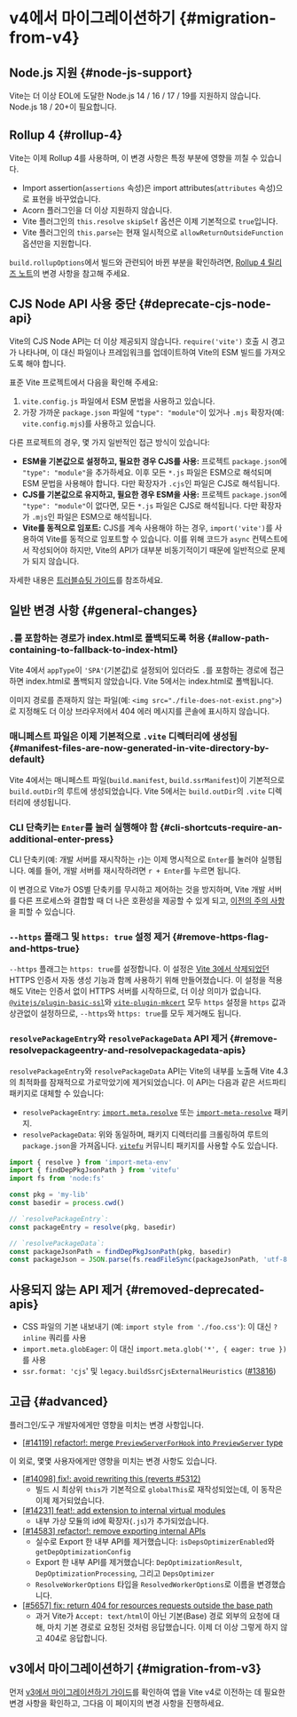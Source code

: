 # v4에서 마이그레이션하기 {#migration-from-v4}

## Node.js 지원 {#node-js-support}

Vite는 더 이상 EOL에 도달한 Node.js 14 / 16 / 17 / 19를 지원하지 않습니다. Node.js 18 / 20+이 필요합니다.

## Rollup 4 {#rollup-4}

Vite는 이제 Rollup 4를 사용하며, 이 변경 사항은 특정 부분에 영향을 끼칠 수 있습니다.    

- Import assertion(`assertions` 속성)은 import attributes(`attributes` 속성)으로 표현을 바꾸었습니다.
- Acorn 플러그인을 더 이상 지원하지 않습니다.
- Vite 플러그인의 `this.resolve` `skipSelf` 옵션은 이제 기본적으로 `true`입니다.
- Vite 플러그인의 `this.parse`는 현재 일시적으로 `allowReturnOutsideFunction` 옵션만을 지원합니다.  

`build.rollupOptions`에서 빌드와 관련되어 바뀐 부분을 확인하려면, [Rollup 4 릴리즈 노트](https://github.com/rollup/rollup/releases/tag/v4.0.0)의 변경 사항을 참고해 주세요.

## CJS Node API 사용 중단 {#deprecate-cjs-node-api}

Vite의 CJS Node API는 더 이상 제공되지 않습니다. `require('vite')` 호출 시 경고가 나타나며, 이 대신 파일이나 프레임워크를 업데이트하여 Vite의 ESM 빌드를 가져오도록 해야 합니다.

표준 Vite 프로젝트에서 다음을 확인해 주세요:

1. `vite.config.js` 파일에서 ESM 문법을 사용하고 있습니다.
2. 가장 가까운 `package.json` 파일에 `"type": "module"`이 있거나 `.mjs` 확장자(예: `vite.config.mjs`)를 사용하고 있습니다.

다른 프로젝트의 경우, 몇 가지 일반적인 접근 방식이 있습니다:

- **ESM을 기본값으로 설정하고, 필요한 경우 CJS를 사용:** 프로젝트 `package.json`에 `"type": "module"`을 추가하세요. 이후 모든 `*.js` 파일은 ESM으로 해석되며 ESM 문법을 사용해야 합니다. 다만 확장자가 `.cjs`인 파일은 CJS로 해석됩니다.
- **CJS를 기본값으로 유지하고, 필요한 경우 ESM을 사용:** 프로젝트 `package.json`에 `"type": "module"`이 없다면, 모든 `*.js` 파일은 CJS로 해석됩니다. 다만 확장자가 `.mjs`인 파일은 ESM으로 해석됩니다.
- **Vite를 동적으로 임포트:** CJS를 계속 사용해야 하는 경우, `import('vite')`를 사용하여 Vite를 동적으로 임포트할 수 있습니다. 이를 위해 코드가 `async` 컨텍스트에서 작성되어야 하지만, Vite의 API가 대부분 비동기적이기 때문에 일반적으로 문제가 되지 않습니다.

자세한 내용은 [트러블슈팅 가이드](/guide/troubleshooting.html#vite-cjs-node-api-deprecated)를 참조하세요.

## 일반 변경 사항 {#general-changes}

### `.`를 포함하는 경로가 index.html로 폴백되도록 허용 {#allow-path-containing-to-fallback-to-index-html}

Vite 4에서 `appType`이 `'SPA'`(기본값)로 설정되어 있더라도 `.`를 포함하는 경로에 접근하면 index.html로 폴백되지 않았습니다.
Vite 5에서는 index.html로 폴백됩니다.

이미지 경로를 존재하지 않는 파일(예: `<img src="./file-does-not-exist.png">`)로 지정해도 더 이상 브라우저에서 404 에러 메시지를 콘솔에 표시하지 않습니다.

### 매니페스트 파일은 이제 기본적으로 `.vite` 디렉터리에 생성됨 {#manifest-files-are-now-generated-in-vite-directory-by-default}

Vite 4에서는 매니페스트 파일(`build.manifest`, `build.ssrManifest`)이 기본적으로 `build.outDir`의 루트에 생성되었습니다. Vite 5에서는 `build.outDir`의 `.vite` 디렉터리에 생성됩니다.

### CLI 단축키는 `Enter`를 눌러 실행해야 함 {#cli-shortcuts-require-an-additional-enter-press}

CLI 단축키(예: 개발 서버를 재시작하는 `r`)는 이제 명시적으로 `Enter`를 눌러야 실행됩니다. 예를 들어, 개발 서버를 재시작하려면 `r + Enter`를 누르면 됩니다.

이 변경으로 Vite가 OS별 단축키를 무시하고 제어하는 것을 방지하며, Vite 개발 서버를 다른 프로세스와 결합할 때 더 나은 호환성을 제공할 수 있게 되고, [이전의 주의 사항](https://github.com/vitejs/vite/pull/14342)을 피할 수 있습니다.

### `--https` 플래그 및 `https: true` 설정 제거 {#remove-https-flag-and-https-true}

`--https` 플래그는 `https: true`를 설정합니다. 이 설정은 [Vite 3에서 삭제되었던](https://v3.vitejs.dev/guide/migration.html#automatic-https-certificate-generation) HTTPS 인증서 자동 생성 기능과 함께 사용하기 위해 만들어졌습니다. 이 설정을 적용해도 Vite는 인증서 없이 HTTPS 서버를 시작하므로, 더 이상 의미가 없습니다.
[`@vitejs/plugin-basic-ssl`](https://github.com/vitejs/vite-plugin-basic-ssl)와 [`vite-plugin-mkcert`](https://github.com/liuweiGL/vite-plugin-mkcert) 모두 `https` 설정을 `https` 값과 상관없이 설정하므로, `--https`와 `https: true`를 모두 제거해도 됩니다.

### `resolvePackageEntry`와 `resolvePackageData` API 제거 {#remove-resolvepackageentry-and-resolvepackagedata-apis}

`resolvePackageEntry`와 `resolvePackageData` API는 Vite의 내부를 노출해 Vite 4.3의 최적화를 잠재적으로 가로막았기에 제거되었습니다. 이 API는 다음과 같은 서드파티 패키지로 대체할 수 있습니다:

- `resolvePackageEntry`: [`import.meta.resolve`](https://developer.mozilla.org/en-US/docs/Web/JavaScript/Reference/Operators/import.meta/resolve) 또는 [`import-meta-resolve`](https://github.com/wooorm/import-meta-resolve) 패키지.
- `resolvePackageData`: 위와 동일하며, 패키지 디렉터리를 크롤링하여 루트의 `package.json`을 가져옵니다. [`vitefu`](https://github.com/svitejs/vitefu) 커뮤니티 패키지를 사용할 수도 있습니다.

```js
import { resolve } from 'import-meta-env'
import { findDepPkgJsonPath } from 'vitefu'
import fs from 'node:fs'

const pkg = 'my-lib'
const basedir = process.cwd()

// `resolvePackageEntry`:
const packageEntry = resolve(pkg, basedir)

// `resolvePackageData`:
const packageJsonPath = findDepPkgJsonPath(pkg, basedir)
const packageJson = JSON.parse(fs.readFileSync(packageJsonPath, 'utf-8'))
```

## 사용되지 않는 API 제거 {#removed-deprecated-apis}

- CSS 파일의 기본 내보내기 (예: `import style from './foo.css'`): 이 대신 `?inline` 쿼리를 사용
- `import.meta.globEager`: 이 대신 `import.meta.glob('*', { eager: true })`를 사용
- `ssr.format: 'cjs`' 및 `legacy.buildSsrCjsExternalHeuristics` ([#13816](https://github.com/vitejs/vite/discussions/13816))

## 고급 {#advanced}

플러그인/도구 개발자에게만 영향을 미치는 변경 사항입니다.

- [[#14119] refactor!: merge `PreviewServerForHook` into `PreviewServer` type](https://github.com/vitejs/vite/pull/14119)

이 외로, 몇몇 사용자에게만 영향을 미치는 변경 사항도 있습니다.

- [[#14098] fix!: avoid rewriting this (reverts #5312)](https://github.com/vitejs/vite/pull/14098)
  - 빌드 시 최상위 `this`가 기본적으로 `globalThis`로 재작성되었는데, 이 동작은 이제 제거되었습니다.
- [[#14231] feat!: add extension to internal virtual modules](https://github.com/vitejs/vite/pull/14231)
  - 내부 가상 모듈의 id에 확장자(`.js`)가 추가되었습니다.
- [[#14583] refactor!: remove exporting internal APIs](https://github.com/vitejs/vite/pull/14583)
  - 실수로 Export 한 내부 API를 제거했습니다: `isDepsOptimizerEnabled`와 `getDepOptimizationConfig`
  - Export 한 내부 API를 제거했습니다: `DepOptimizationResult`, `DepOptimizationProcessing`, 그리고 `DepsOptimizer`
  - `ResolveWorkerOptions` 타입을 `ResolvedWorkerOptions`로 이름을 변경했습니다.
- [[#5657] fix: return 404 for resources requests outside the base path](https://github.com/vitejs/vite/pull/5657)
  - 과거 Vite가 `Accept: text/html`이 아닌 기본(Base) 경로 외부의 요청에 대해, 마치 기본 경로로 요청된 것처럼 응답했습니다. 이제 더 이상 그렇게 하지 않고 404로 응답합니다.

## v3에서 마이그레이션하기 {#migration-from-v3}

먼저 [v3에서 마이그레이션하기 가이드](./migration-from-v3.md)를 확인하여 앱을 Vite v4로 이전하는 데 필요한 변경 사항을 확인하고, 그다음 이 페이지의 변경 사항을 진행하세요.